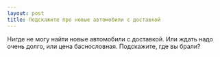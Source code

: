 ```yaml
---
layout: post 
title: Подскажите про новые автомобили с доставкой 
--- 
```

Нигде не могу найти новые автомобили с доставкой. Или ждать надо очень долго, или цена баснословная. Подскажите, где вы брали?